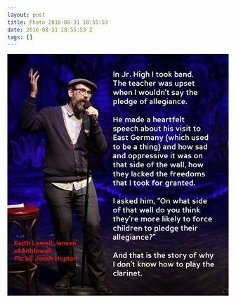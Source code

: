 ```yaml
---
layout: post
title: Photo 2016-08-31 18:55:53
date: 2016-08-31 18:55:53 Z
tags: []
---
```

![](/media/2016/08/149756821884.jpg)
